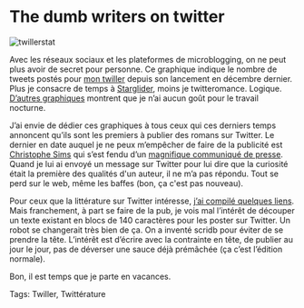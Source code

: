 # The dumb writers on twitter



![twillerstat](http://blog.tcrouzet.comhttps://tcrouzet.com/images_tc/2009/08/twillerstat.png)

Avec les réseaux sociaux et les plateformes de microblogging, on ne peut plus avoir de secret pour personne. Ce graphique indique le nombre de tweets postés pour [mon twiller](http://twiller.tcrouzet.com/) depuis son lancement en décembre dernier. Plus je consacre de temps à [Starglider](http://blog.tcrouzet.com/2009/07/10/le-socialisme-selon-starglider/), moins je twitteromance. Logique. [D’autres graphiques](http://tweetstats.com/graphs/tcrouzet) montrent que je n’ai aucun goût pour le travail nocturne.<span id="more-8229"></span>

J’ai envie de dédier ces graphiques à tous ceux qui ces derniers temps annoncent qu’ils sont les premiers à publier des romans sur Twitter. Le dernier en date auquel je ne peux m’empêcher de faire de la publicité est [Christophe Sims](http://christophesims.blogspot.com/) qui s’est fendu d’un [magnifique communiqué de presse](http://www.worldnews-net.com/index.php/Livres/roman-twtiter304.html). Quand je lui ai envoyé un message sur Twitter pour lui dire que la curiosité était la première des qualités d'un auteur, il ne m’a pas répondu. Tout se perd sur le web, même les baffes (bon, ça c'est pas nouveau).

Pour ceux que la littérature sur Twitter intéresse, [j’ai compilé quelques liens](http://twiller.tcrouzet.com/definitions/). Mais franchement, à part se faire de la pub, je vois mal l’intérêt de découper un texte existant en blocs de 140 caractères pour les poster sur Twitter. Un robot se changerait très bien de ça. On a inventé scridb pour éviter de se prendre la tête. L’intérêt est d’écrire avec la contrainte en tête, de publier au jour le jour, pas de déverser une sauce déjà prémâchée (ça c’est l’édition normale).

Bon, il est temps que je parte en vacances.

Tags: Twiller, Twittérature